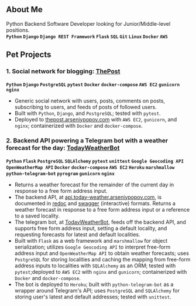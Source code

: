 ## About Me

Python Backend Software Developer looking for Junior/Middle-level positions.  
__`Python` `Django` `Django REST Framework` `Flask` `SQL` `Git` `Linux` `Docker` `AWS`__

## Pet Projects

### 1. Social network for blogging: [ThePost](https://github.com/Arseniy-Popov/ThePost)
__`Python` `Django` `PostgreSQL` `pytest` `Docker` `docker-compose` `AWS EC2` `gunicorn` `nginx`__
- Generic social network with users, posts, comments on posts, subscribing to users, and feeds of posts of followed users.
- Built with `Python`, `Django`, and `PostgreSQL`; tested with `pytest`.
- Deployed to [thepost.arseniypopov.com](http://thepost.arseniypopov.com/) with `AWS EC2`, `gunicorn`, and `nginx`; containerized with `Docker` and `docker-compose`.

### 2. Backend API powering a Telegram bot with a weather forecast for the day: [TodayWeatherBot](https://github.com/Arseniy-Popov/TodayWeatherBot)
__`Python` `Flask` `PostgreSQL` `SQLAlchemy` `pytest` `unittest` `Google Geocoding API` `OpenWeatherMap API` `Docker` `docker-compose` `AWS EC2` `Heroku` `marshmallow` `python-telegram-bot` `pyrogram` `gunicorn` `nginx`__
* Returns a weather forecast for the remainder of the current day in response to a free form address input.
* The backend API, at [api.today-weather.arseniypopov.com](http://api.today-weather.arseniypopov.com), is documented in [redoc](http://api.today-weather.arseniypopov.com/docs/redoc.html) and [swagger](http://api.today-weather.arseniypopov.com/docs/swagger.html) (interactive) formats. Returns a weather forecast in response to a free form address input or a reference to a saved locality.
* The telegram bot, at [TodayWeatherBot](https://t.me/AMP_TodayWeatherBot), feeds off the backend API, and supports free form address input, setting a default locality, and requesting forecasts for latest and default localities.
* Built with `Flask` as a web framework and `marshmallow` for object serialization; utilizes `Google Geocoding API` to interpret free-form address input and `OpenWeatherMap API` to obtain weather forecasts; uses `PostgreSQL` for storing localities and caching the mapping from free-form address inputs to localities with `SQLAlchemy` as an ORM; tested with `pytest`;deployed to `AWS EC2` with `nginx` and `gunicorn`; containerized with `Docker` and `docker-compose`.
* The bot is deployed to `Heroku`; built with `python-telegram-bot` as a wrapper around Telegram's API; uses `PostgreSQL` and `SQLAlchemy` for storing user's latest and default addresses; tested with `unittest`.



